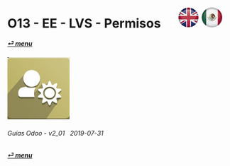 # O13 - EE - LVS - Permisos &nbsp;&nbsp;&nbsp;&nbsp; [![en-uk](/doc/img/en-uk_flag_button_small.png)](/en-uk/o13/ee/lvs/en-uk-o13-ee-lun-lunch-guides.md) [ ![es-mx](/doc/img/es-mx_flag_button_small.png)](/es-mx/o13/ee/lvs/es-mx-o13-ee-lun-lunch-guides.md)
#### [_&#x23CE; menu_](/es-mx/o13/ee/es-mx-o13-ee-guides-menu.md)  
### ![lvs](/doc/img/leaves.png)
	
###### Guías Odoo - v2_01 &nbsp; 2019-07-31  
**[_&#x23CE; menu_](/es-mx/o13/ee/es-mx-o13-ee-guides-menu.md)**  
